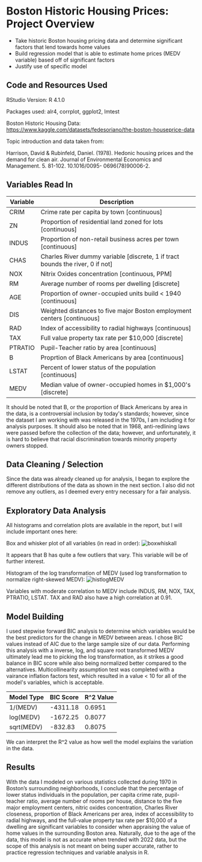 # Boston Historic Housing Prices: Project Overview
- Take historic Boston housing pricing data and determine significant factors that lend towards home values
- Build regression model that is able to estimate home prices (MEDV variable) based off of significant factors
- Justify use of specific model

## Code and Resources Used
RStudio Version: R 4.1.0

Packages used: alr4, corrplot, ggplot2, lmtest

Boston Historic Housing Data: https://www.kaggle.com/datasets/fedesoriano/the-boston-houseprice-data

Topic introduction and data taken from:

Harrison, David & Rubinfeld, Daniel. (1978). Hedonic housing prices and the demand for clean
air. Journal of Environmental Economics and Management. 5. 81-102. 10.1016/0095-
0696(78)90006-2.

## Variables Read In
| Variable | Description |
| --- | --- |
| CRIM | Crime rate per capita by town [continuous] |
| ZN | Proportion of residential land zoned for lots [continuous] |
| INDUS | Proportion of non-retail business acres per town [continuous] |
| CHAS | Charles River dummy variable [discrete, 1 if tract bounds the river, 0 if not] |
| NOX | Nitrix Oxides concentration [continuous, PPM] |
| RM | Average number of rooms per dwelling [discrete] |
| AGE | Proportion of owner-occupied units build < 1940 [continuous] |
| DIS | Weighted distances to five major Boston employment centers [continuous] |
| RAD | Index of accessibility to radial highways [continuous] |
| TAX | Full value property tax rate per $10,000 [discrete] |
| PTRATIO | Pupil-Teacher ratio by area [continuous] |
| B | Proprtion of Black Americans by area [continuous] |
| LSTAT | Percent of lower status of the population [continuous] |
| MEDV | Median value of owner-occupied homes in $1,000's [discrete] |

It should be noted that B, or the proportion of Black Americans by area in the data, is a controversial inclusion by today's standards; however, since the dataset I am working with was released in the 1970s, I am including it for analysis purposes. It should also be noted that in 1968, anti-redlining laws were passed before the collection of the data; however, and unfortunately, it is hard to believe that racial discrimination towards minority property owners stopped.

## Data Cleaning / Selection
Since the data was already cleaned up for analysis, I began to explore the different distributions of the data as shown in the next section. I also did not remove any outliers, as I deemed every entry necessary for a fair analysis.

## Exploratory Data Analysis
All histograms and correlation plots are available in the report, but I will include important ones here:

Box and whisker plot of all variables (in read in order):
![boxwhiskall](https://github.com/mttwdevelops/Regression-Analysis-Boston-Historic-Housing-Prices/blob/main/Photos/allboxandwhiskerplot.png)

It appears that B has quite a few outliers that vary. This variable will be of further interest.

Histogram of the log transformation of MEDV (used log transformation to normalize right-skewed MEDV):
![histlogMEDV](https://github.com/mttwdevelops/Regression-Analysis-Boston-Historic-Housing-Prices/blob/main/Photos/logmedvhistplot.png)

Variables with moderate correlation to MEDV include INDUS, RM, NOX, TAX, PTRATIO, LSTAT. TAX and RAD also have a high correlation at 0.91. 

## Model Building
I used stepwise forward BIC analysis to determine which variables would be the best predictors for the change in MEDV between areas. I chose BIC values instead of AIC due to the large sample size of our data. Performing this analysis with a inverse, log, and square root transformed MEDV ultimately lead me to picking the log transformation, as it strikes a good balance in BIC score while also being normalized better compared to the alternatives. Multicollinearity assumption test was completed with a vairance inflation factors test, which resulted in a value < 10 for all of the model's variables, which is acceptable. 

| Model Type | BIC Score | R^2 Value |
| --- | --- | --- |
| 1/(MEDV) | -4311.18 | 0.6951 |
| log(MEDV) | -1672.25 | 0.8077 |
| sqrt(MEDV) | -832.83 | 0.8075 |

We can interpret the R^2 value as how well the model explains the variation in the data.

## Results
With the data I modeled on various statistics collected during 1970 in Boston’s surrounding neighborhoods, I conclude that the percentage of lower status individuals in the population, per capita crime rate, pupil-teacher ratio, average number of rooms per house, distance to the five major employment centers, nitric oxides concentration, Charles River closeness, proportion of Black Americans per area, index of accessibility to radial highways, and the full-value property tax rate per $10,000 of a dwelling are significant variables to consider when appraising the value of home values in the surrounding Boston area. Naturally, due to the age of the data, this model is not as accurate when trended with 2022 data, but the scope of this analysis is not meant on being super accurate, rather to practice regression techniques and variable analysis in R.
